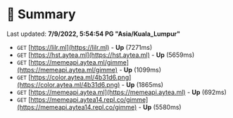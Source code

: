 # 📖 Summary
Last updated: **7/9/2022, 5:54:54 PG "Asia/Kuala_Lumpur"**

- `GET` [https://lilr.ml](https://lilr.ml) - **Up** (7271ms)
- `GET` [https://hst.aytea.ml](https://hst.aytea.ml) - **Up** (5659ms)
- `GET` [https://memeapi.aytea.ml/gimme](https://memeapi.aytea.ml/gimme) - **Up** (1099ms)
- `GET` [https://color.aytea.ml/4b31d6.png](https://color.aytea.ml/4b31d6.png) - **Up** (1865ms)
- `GET` [https://memeapi.aytea.ml](https://memeapi.aytea.ml) - **Up** (692ms)
- `GET` [https://memeapi.aytea14.repl.co/gimme](https://memeapi.aytea14.repl.co/gimme) - **Up** (5580ms)
